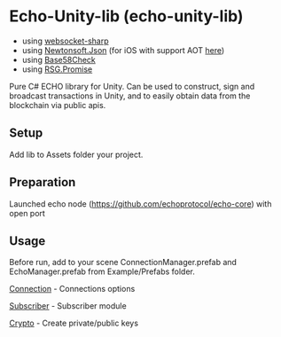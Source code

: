 # Echo-Unity-lib (echo-unity-lib)

*  using [websocket-sharp](https://github.com/sta/websocket-sharp)
*  using [Newtonsoft.Json](https://github.com/JamesNK/Newtonsoft.Json) (for iOS with support AOT [here](https://www.parentelement.com/assets/json_net_unity))
*  using [Base58Check](https://github.com/adamcaudill/Base58Check)
*  using [RSG.Promise](https://github.com/Real-Serious-Games/C-Sharp-Promise)

Pure C# ECHO library for Unity. Can be used to construct, sign and broadcast transactions in Unity, and to easily obtain data from the blockchain via public apis.


## Setup

Add lib to Assets folder your project.

## Preparation

Launched echo node (https://github.com/echoprotocol/echo-core) with open port

## Usage

Before run, add to your scene ConnectionManager.prefab and EchoManager.prefab from Example/Prefabs folder.

[Connection](docs/Connection.md) - Connections options

[Subscriber](docs/Subscriber.md) - Subscriber module

[Crypto](docs/Crypto.md) - Create private/public keys
